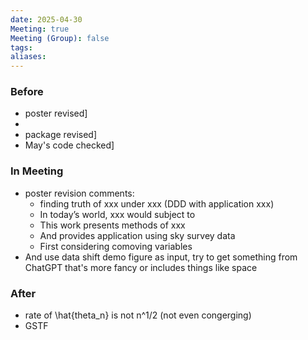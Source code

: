 ```yaml
---
date: 2025-04-30
Meeting: true
Meeting (Group): false
tags: 
aliases:
---
```


### Before
- poster revised]
- 
- package revised]
- May's code checked]

### In Meeting
- poster revision comments:
	- finding truth of xxx under xxx (DDD with application xxx)
	- In today’s world, xxx would subject to
	- This work presents methods of xxx
	- And provides application using sky survey data
	- First considering comoving variables
- And use data shift demo figure as input, try to get something from ChatGPT that's more fancy or includes things like space

### After
- rate of \hat{theta_n} is not n^1/2 (not even congerging)
- GSTF